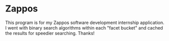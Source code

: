 Zappos
======
This program is for my Zappos software development internship application.  I went with binary search algorithms within each "facet bucket" and cached the results for speedier searching.
Thanks!
